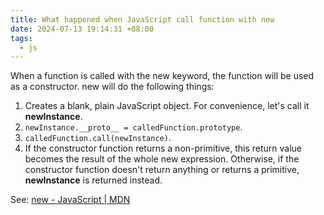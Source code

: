 ```yaml
---
title: What happened when JavaScript call function with new
date: 2024-07-13 19:14:31 +08:00
tags:
  - js
---
```


When a function is called with the new keyword, the function will be used as a constructor. new will do the following things:

1. Creates a blank, plain JavaScript object. For convenience, let's call it **newInstance**.
2. `newInstance.__proto__ = calledFunction.prototype`.
3. `calledFunction.call(newInstance)`.
4. If the constructor function returns a non-primitive, this return value becomes the result of the whole new expression. Otherwise, if the constructor function doesn't return anything or returns a primitive, **newInstance** is returned instead.

See: [new - JavaScript | MDN](https://developer.mozilla.org/en-US/docs/Web/JavaScript/Reference/Operators/new)
